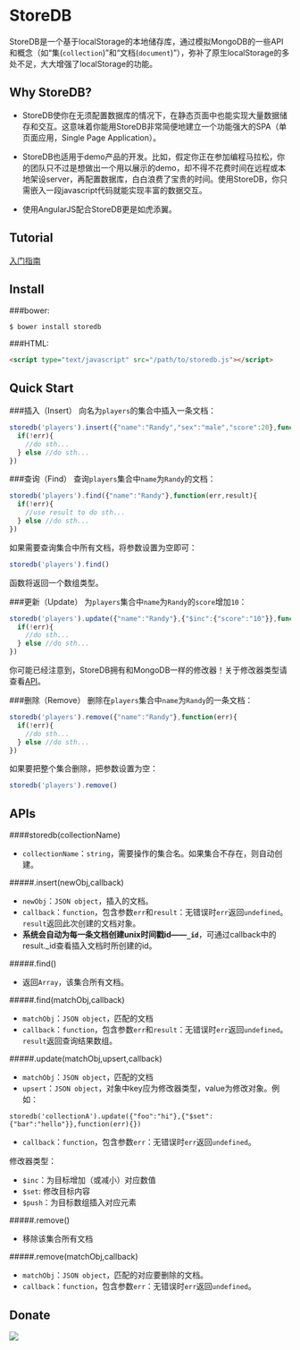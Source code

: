 StoreDB
=======

StoreDB是一个基于localStorage的本地储存库，通过模拟MongoDB的一些API和概念（如“集(`collection`)”和“文档(`document`)”），弥补了原生localStorage的多处不足，大大增强了localStorage的功能。

Why StoreDB?
------
* StoreDB使你在无须配置数据库的情况下，在静态页面中也能实现大量数据储存和交互。这意味着你能用StoreDB非常简便地建立一个功能强大的SPA（单页面应用，Single Page Application）。

* StoreDB也适用于demo产品的开发。比如，假定你正在参加编程马拉松，你的团队只不过是想做出一个用以展示的demo，却不得不花费时间在远程或本地架设server，再配置数据库，白白浪费了宝贵的时间。使用StoreDB，你只需嵌入一段javascript代码就能实现丰富的数据交互。

* 使用AngularJS配合StoreDB更是如虎添翼。

Tutorial
------
[入门指南](http://www.cnblogs.com/Randylu/p/3523680.html)

Install
------

###bower:
```
$ bower install storedb
```

###HTML:
```html
<script type="text/javascript" src="/path/to/storedb.js"></script>
```

Quick Start
------

###插入（Insert）
向名为`players`的集合中插入一条文档：
```javascript
storedb('players').insert({"name":"Randy","sex":"male","score":20},function(err,result){
  if(!err){
    //do sth...
  } else //do sth...
})
```

###查询（Find）
查询`players`集合中`name`为`Randy`的文档：
```javascript
storedb('players').find({"name":"Randy"},function(err,result){
  if(!err){
    //use result to do sth...
  } else //do sth...
})
```
如果需要查询集合中所有文档，将参数设置为空即可：
```javascript
storedb('players').find()
```
函数将返回一个数组类型。

###更新（Update）
为`players`集合中`name`为`Randy`的`score`增加`10`：
```javascript
storedb('players').update({"name":"Randy"},{"$inc":{"score":"10"}},function(err){
  if(!err){
    //do sth...
  } else //do sth...
})
```
你可能已经注意到，StoreDB拥有和MongoDB一样的修改器！关于修改器类型请查看[API](#apis)。


###删除（Remove）
删除在`players`集合中`name`为`Randy`的一条文档：
```javascript
storedb('players').remove({"name":"Randy"},function(err){
  if(!err){
    //do sth...
  } else //do sth...
})
```
如果要把整个集合删除，把参数设置为空：
```javascript
storedb('players').remove()
```

APIs
------

####storedb(collectionName)
* `collectionName`：`string`，需要操作的集合名。如果集合不存在，则自动创建。

#####.insert(newObj,callback)
* `newObj`：`JSON object`，插入的文档。
* `callback`：`function`，包含参数`err`和`result`：无错误时`err`返回`undefined`。`result`返回此次创建的文档对象。
* **系统会自动为每一条文档创建unix时间戳id——`_id`**，可通过callback中的result._id查看插入文档时所创建的id。

#####.find()
* 返回`Array`，该集合所有文档。

#####.find(matchObj,callback)
* `matchObj`：`JSON object`，匹配的文档
* `callback`：`function`，包含参数`err`和`result`：无错误时`err`返回`undefined`。`result`返回查询结果数组。

#####.update(matchObj,upsert,callback)
* `matchObj`：`JSON object`，匹配的文档
* `upsert`：`JSON object`，对象中key应为修改器类型，value为修改对象。例如：
```
storedb('collectionA').update({"foo":"hi"},{"$set":{"bar":"hello"}},function(err){})
```
* `callback`：`function`，包含参数`err`：无错误时`err`返回`undefined`。

修改器类型：
- `$inc`：为目标增加（或减小）对应数值
- `$set`: 修改目标内容
- `$push`：为目标数组插入对应元素

#####.remove()
* 移除该集合所有文档

#####.remove(matchObj,callback)
* `matchObj`：`JSON object`，匹配的对应要删除的文档。
* `callback`：`function`，包含参数`err`：无错误时`err`返回`undefined`。

Donate
------
 <a href='http://me.alipay.com/djyde'> <img src='https://img.alipay.com/sys/personalprod/style/mc/btn-index.png' /> </a>
